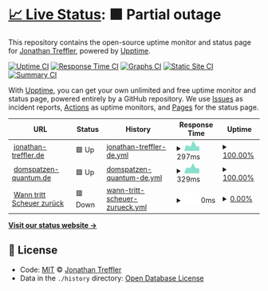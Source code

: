 # [📈 Live Status](https://JonathanTreffler.github.io/status/): <!--live status--> **🟧 Partial outage**

This repository contains the open-source uptime monitor and status page for [Jonathan Treffler](jonathan-treffler.de), powered by [Upptime](https://github.com/upptime/upptime).

[![Uptime CI](https://github.com/koj-co/upptime/workflows/Uptime%20CI/badge.svg)](https://github.com/koj-co/upptime/actions?query=workflow%3A%22Uptime+CI%22)
[![Response Time CI](https://github.com/koj-co/upptime/workflows/Response%20Time%20CI/badge.svg)](https://github.com/koj-co/upptime/actions?query=workflow%3A%22Response+Time+CI%22)
[![Graphs CI](https://github.com/koj-co/upptime/workflows/Graphs%20CI/badge.svg)](https://github.com/koj-co/upptime/actions?query=workflow%3A%22Graphs+CI%22)
[![Static Site CI](https://github.com/koj-co/upptime/workflows/Static%20Site%20CI/badge.svg)](https://github.com/koj-co/upptime/actions?query=workflow%3A%22Static+Site+CI%22)
[![Summary CI](https://github.com/koj-co/upptime/workflows/Summary%20CI/badge.svg)](https://github.com/koj-co/upptime/actions?query=workflow%3A%22Summary+CI%22)

With [Upptime](https://upptime.js.org), you can get your own unlimited and free uptime monitor and status page, powered entirely by a GitHub repository. We use [Issues](https://github.com/JonathanTreffler/status/issues) as incident reports, [Actions](https://github.com/JonathanTreffler/status/actions) as uptime monitors, and [Pages](https://JonathanTreffler.github.io/status/) for the status page.

<!--start: status pages-->
<!-- This summary is generated by Upptime (https://github.com/upptime/upptime) -->
<!-- Do not edit this manually, your changes will be overwritten -->
<!-- prettier-ignore -->
| URL | Status | History | Response Time | Uptime |
| --- | ------ | ------- | ------------- | ------ |
| <img alt="" src="https://icons.duckduckgo.com/ip3/jonathan-treffler.de.ico" height="13"> [jonathan-treffler.de](https://jonathan-treffler.de) | 🟩 Up | [jonathan-treffler-de.yml](https://github.com/JonathanTreffler/status/commits/HEAD/history/jonathan-treffler-de.yml) | <details><summary><img alt="Response time graph" src="./graphs/jonathan-treffler-de/response-time-week.png" height="20"> 297ms</summary><br><a href="https://JonathanTreffler.github.io/status/history/jonathan-treffler-de"><img alt="Response time 296" src="https://img.shields.io/endpoint?url=https%3A%2F%2Fraw.githubusercontent.com%2FJonathanTreffler%2Fstatus%2FHEAD%2Fapi%2Fjonathan-treffler-de%2Fresponse-time.json"></a><br><a href="https://JonathanTreffler.github.io/status/history/jonathan-treffler-de"><img alt="24-hour response time 519" src="https://img.shields.io/endpoint?url=https%3A%2F%2Fraw.githubusercontent.com%2FJonathanTreffler%2Fstatus%2FHEAD%2Fapi%2Fjonathan-treffler-de%2Fresponse-time-day.json"></a><br><a href="https://JonathanTreffler.github.io/status/history/jonathan-treffler-de"><img alt="7-day response time 297" src="https://img.shields.io/endpoint?url=https%3A%2F%2Fraw.githubusercontent.com%2FJonathanTreffler%2Fstatus%2FHEAD%2Fapi%2Fjonathan-treffler-de%2Fresponse-time-week.json"></a><br><a href="https://JonathanTreffler.github.io/status/history/jonathan-treffler-de"><img alt="30-day response time 279" src="https://img.shields.io/endpoint?url=https%3A%2F%2Fraw.githubusercontent.com%2FJonathanTreffler%2Fstatus%2FHEAD%2Fapi%2Fjonathan-treffler-de%2Fresponse-time-month.json"></a><br><a href="https://JonathanTreffler.github.io/status/history/jonathan-treffler-de"><img alt="1-year response time 306" src="https://img.shields.io/endpoint?url=https%3A%2F%2Fraw.githubusercontent.com%2FJonathanTreffler%2Fstatus%2FHEAD%2Fapi%2Fjonathan-treffler-de%2Fresponse-time-year.json"></a></details> | <details><summary><a href="https://JonathanTreffler.github.io/status/history/jonathan-treffler-de">100.00%</a></summary><a href="https://JonathanTreffler.github.io/status/history/jonathan-treffler-de"><img alt="All-time uptime 99.99%" src="https://img.shields.io/endpoint?url=https%3A%2F%2Fraw.githubusercontent.com%2FJonathanTreffler%2Fstatus%2FHEAD%2Fapi%2Fjonathan-treffler-de%2Fuptime.json"></a><br><a href="https://JonathanTreffler.github.io/status/history/jonathan-treffler-de"><img alt="24-hour uptime 100.00%" src="https://img.shields.io/endpoint?url=https%3A%2F%2Fraw.githubusercontent.com%2FJonathanTreffler%2Fstatus%2FHEAD%2Fapi%2Fjonathan-treffler-de%2Fuptime-day.json"></a><br><a href="https://JonathanTreffler.github.io/status/history/jonathan-treffler-de"><img alt="7-day uptime 100.00%" src="https://img.shields.io/endpoint?url=https%3A%2F%2Fraw.githubusercontent.com%2FJonathanTreffler%2Fstatus%2FHEAD%2Fapi%2Fjonathan-treffler-de%2Fuptime-week.json"></a><br><a href="https://JonathanTreffler.github.io/status/history/jonathan-treffler-de"><img alt="30-day uptime 100.00%" src="https://img.shields.io/endpoint?url=https%3A%2F%2Fraw.githubusercontent.com%2FJonathanTreffler%2Fstatus%2FHEAD%2Fapi%2Fjonathan-treffler-de%2Fuptime-month.json"></a><br><a href="https://JonathanTreffler.github.io/status/history/jonathan-treffler-de"><img alt="1-year uptime 100.00%" src="https://img.shields.io/endpoint?url=https%3A%2F%2Fraw.githubusercontent.com%2FJonathanTreffler%2Fstatus%2FHEAD%2Fapi%2Fjonathan-treffler-de%2Fuptime-year.json"></a></details>
| <img alt="" src="https://icons.duckduckgo.com/ip3/domspatzen-quantum.de.ico" height="13"> [domspatzen-quantum.de](https://domspatzen-quantum.de) | 🟩 Up | [domspatzen-quantum-de.yml](https://github.com/JonathanTreffler/status/commits/HEAD/history/domspatzen-quantum-de.yml) | <details><summary><img alt="Response time graph" src="./graphs/domspatzen-quantum-de/response-time-week.png" height="20"> 329ms</summary><br><a href="https://JonathanTreffler.github.io/status/history/domspatzen-quantum-de"><img alt="Response time 307" src="https://img.shields.io/endpoint?url=https%3A%2F%2Fraw.githubusercontent.com%2FJonathanTreffler%2Fstatus%2FHEAD%2Fapi%2Fdomspatzen-quantum-de%2Fresponse-time.json"></a><br><a href="https://JonathanTreffler.github.io/status/history/domspatzen-quantum-de"><img alt="24-hour response time 453" src="https://img.shields.io/endpoint?url=https%3A%2F%2Fraw.githubusercontent.com%2FJonathanTreffler%2Fstatus%2FHEAD%2Fapi%2Fdomspatzen-quantum-de%2Fresponse-time-day.json"></a><br><a href="https://JonathanTreffler.github.io/status/history/domspatzen-quantum-de"><img alt="7-day response time 329" src="https://img.shields.io/endpoint?url=https%3A%2F%2Fraw.githubusercontent.com%2FJonathanTreffler%2Fstatus%2FHEAD%2Fapi%2Fdomspatzen-quantum-de%2Fresponse-time-week.json"></a><br><a href="https://JonathanTreffler.github.io/status/history/domspatzen-quantum-de"><img alt="30-day response time 294" src="https://img.shields.io/endpoint?url=https%3A%2F%2Fraw.githubusercontent.com%2FJonathanTreffler%2Fstatus%2FHEAD%2Fapi%2Fdomspatzen-quantum-de%2Fresponse-time-month.json"></a><br><a href="https://JonathanTreffler.github.io/status/history/domspatzen-quantum-de"><img alt="1-year response time 310" src="https://img.shields.io/endpoint?url=https%3A%2F%2Fraw.githubusercontent.com%2FJonathanTreffler%2Fstatus%2FHEAD%2Fapi%2Fdomspatzen-quantum-de%2Fresponse-time-year.json"></a></details> | <details><summary><a href="https://JonathanTreffler.github.io/status/history/domspatzen-quantum-de">100.00%</a></summary><a href="https://JonathanTreffler.github.io/status/history/domspatzen-quantum-de"><img alt="All-time uptime 99.99%" src="https://img.shields.io/endpoint?url=https%3A%2F%2Fraw.githubusercontent.com%2FJonathanTreffler%2Fstatus%2FHEAD%2Fapi%2Fdomspatzen-quantum-de%2Fuptime.json"></a><br><a href="https://JonathanTreffler.github.io/status/history/domspatzen-quantum-de"><img alt="24-hour uptime 100.00%" src="https://img.shields.io/endpoint?url=https%3A%2F%2Fraw.githubusercontent.com%2FJonathanTreffler%2Fstatus%2FHEAD%2Fapi%2Fdomspatzen-quantum-de%2Fuptime-day.json"></a><br><a href="https://JonathanTreffler.github.io/status/history/domspatzen-quantum-de"><img alt="7-day uptime 100.00%" src="https://img.shields.io/endpoint?url=https%3A%2F%2Fraw.githubusercontent.com%2FJonathanTreffler%2Fstatus%2FHEAD%2Fapi%2Fdomspatzen-quantum-de%2Fuptime-week.json"></a><br><a href="https://JonathanTreffler.github.io/status/history/domspatzen-quantum-de"><img alt="30-day uptime 100.00%" src="https://img.shields.io/endpoint?url=https%3A%2F%2Fraw.githubusercontent.com%2FJonathanTreffler%2Fstatus%2FHEAD%2Fapi%2Fdomspatzen-quantum-de%2Fuptime-month.json"></a><br><a href="https://JonathanTreffler.github.io/status/history/domspatzen-quantum-de"><img alt="1-year uptime 100.00%" src="https://img.shields.io/endpoint?url=https%3A%2F%2Fraw.githubusercontent.com%2FJonathanTreffler%2Fstatus%2FHEAD%2Fapi%2Fdomspatzen-quantum-de%2Fuptime-year.json"></a></details>
| <img alt="" src="https://icons.duckduckgo.com/ip3/xn--wann-tritt-scheuer-zurck-htc.de.ico" height="13"> [Wann tritt Scheuer zurück](https://xn--wann-tritt-scheuer-zurck-htc.de/) | 🟥 Down | [wann-tritt-scheuer-zurueck.yml](https://github.com/JonathanTreffler/status/commits/HEAD/history/wann-tritt-scheuer-zurueck.yml) | <details><summary><img alt="Response time graph" src="./graphs/wann-tritt-scheuer-zurueck/response-time-week.png" height="20"> 0ms</summary><br><a href="https://JonathanTreffler.github.io/status/history/wann-tritt-scheuer-zurueck"><img alt="Response time 303" src="https://img.shields.io/endpoint?url=https%3A%2F%2Fraw.githubusercontent.com%2FJonathanTreffler%2Fstatus%2FHEAD%2Fapi%2Fwann-tritt-scheuer-zurueck%2Fresponse-time.json"></a><br><a href="https://JonathanTreffler.github.io/status/history/wann-tritt-scheuer-zurueck"><img alt="24-hour response time 0" src="https://img.shields.io/endpoint?url=https%3A%2F%2Fraw.githubusercontent.com%2FJonathanTreffler%2Fstatus%2FHEAD%2Fapi%2Fwann-tritt-scheuer-zurueck%2Fresponse-time-day.json"></a><br><a href="https://JonathanTreffler.github.io/status/history/wann-tritt-scheuer-zurueck"><img alt="7-day response time 0" src="https://img.shields.io/endpoint?url=https%3A%2F%2Fraw.githubusercontent.com%2FJonathanTreffler%2Fstatus%2FHEAD%2Fapi%2Fwann-tritt-scheuer-zurueck%2Fresponse-time-week.json"></a><br><a href="https://JonathanTreffler.github.io/status/history/wann-tritt-scheuer-zurueck"><img alt="30-day response time 0" src="https://img.shields.io/endpoint?url=https%3A%2F%2Fraw.githubusercontent.com%2FJonathanTreffler%2Fstatus%2FHEAD%2Fapi%2Fwann-tritt-scheuer-zurueck%2Fresponse-time-month.json"></a><br><a href="https://JonathanTreffler.github.io/status/history/wann-tritt-scheuer-zurueck"><img alt="1-year response time 310" src="https://img.shields.io/endpoint?url=https%3A%2F%2Fraw.githubusercontent.com%2FJonathanTreffler%2Fstatus%2FHEAD%2Fapi%2Fwann-tritt-scheuer-zurueck%2Fresponse-time-year.json"></a></details> | <details><summary><a href="https://JonathanTreffler.github.io/status/history/wann-tritt-scheuer-zurueck">0.00%</a></summary><a href="https://JonathanTreffler.github.io/status/history/wann-tritt-scheuer-zurueck"><img alt="All-time uptime 73.69%" src="https://img.shields.io/endpoint?url=https%3A%2F%2Fraw.githubusercontent.com%2FJonathanTreffler%2Fstatus%2FHEAD%2Fapi%2Fwann-tritt-scheuer-zurueck%2Fuptime.json"></a><br><a href="https://JonathanTreffler.github.io/status/history/wann-tritt-scheuer-zurueck"><img alt="24-hour uptime 0.00%" src="https://img.shields.io/endpoint?url=https%3A%2F%2Fraw.githubusercontent.com%2FJonathanTreffler%2Fstatus%2FHEAD%2Fapi%2Fwann-tritt-scheuer-zurueck%2Fuptime-day.json"></a><br><a href="https://JonathanTreffler.github.io/status/history/wann-tritt-scheuer-zurueck"><img alt="7-day uptime 0.00%" src="https://img.shields.io/endpoint?url=https%3A%2F%2Fraw.githubusercontent.com%2FJonathanTreffler%2Fstatus%2FHEAD%2Fapi%2Fwann-tritt-scheuer-zurueck%2Fuptime-week.json"></a><br><a href="https://JonathanTreffler.github.io/status/history/wann-tritt-scheuer-zurueck"><img alt="30-day uptime 0.00%" src="https://img.shields.io/endpoint?url=https%3A%2F%2Fraw.githubusercontent.com%2FJonathanTreffler%2Fstatus%2FHEAD%2Fapi%2Fwann-tritt-scheuer-zurueck%2Fuptime-month.json"></a><br><a href="https://JonathanTreffler.github.io/status/history/wann-tritt-scheuer-zurueck"><img alt="1-year uptime 1.74%" src="https://img.shields.io/endpoint?url=https%3A%2F%2Fraw.githubusercontent.com%2FJonathanTreffler%2Fstatus%2FHEAD%2Fapi%2Fwann-tritt-scheuer-zurueck%2Fuptime-year.json"></a></details>

<!--end: status pages-->

[**Visit our status website →**](https://JonathanTreffler.github.io/status/)

## 📄 License

- Code: [MIT](./LICENSE) © [Jonathan Treffler](jonathan-treffler.de)
- Data in the `./history` directory: [Open Database License](https://opendatacommons.org/licenses/odbl/1-0/)
